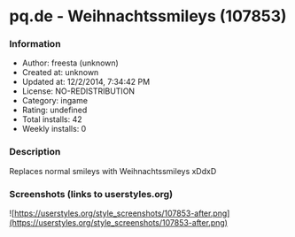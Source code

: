 # pq.de - Weihnachtssmileys (107853)

### Information
- Author: freesta (unknown)
- Created at: unknown
- Updated at: 12/2/2014, 7:34:42 PM
- License: NO-REDISTRIBUTION
- Category: ingame
- Rating: undefined
- Total installs: 42
- Weekly installs: 0


### Description
Replaces normal smileys with Weihnachtssmileys xDdxD


### Screenshots (links to userstyles.org)
![https://userstyles.org/style_screenshots/107853-after.png](https://userstyles.org/style_screenshots/107853-after.png)


